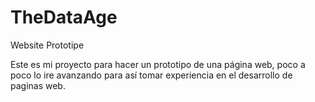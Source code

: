 TheDataAge
==========

Website Prototipe


Este es mi proyecto para hacer un prototipo de una página web, poco a poco lo ire avanzando para así
tomar experiencia en el desarrollo de paginas web.
